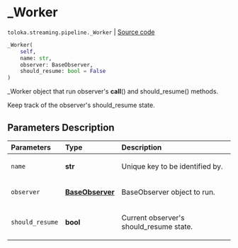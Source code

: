 # _Worker
`toloka.streaming.pipeline._Worker` | [Source code](https://github.com/Toloka/toloka-kit/blob/v1.1.1/src/streaming/pipeline.py#L28)

```python
_Worker(
    self,
    name: str,
    observer: BaseObserver,
    should_resume: bool = False
)
```

_Worker object that run observer's __call__() and should_resume() methods.


Keep track of the observer's should_resume state.

## Parameters Description

| Parameters | Type | Description |
| :----------| :----| :-----------|
`name`|**str**|<p>Unique key to be identified by.</p>
`observer`|**[BaseObserver](toloka.streaming.observer.BaseObserver.md)**|<p>BaseObserver object to run.</p>
`should_resume`|**bool**|<p>Current observer&#x27;s should_resume state.</p>
